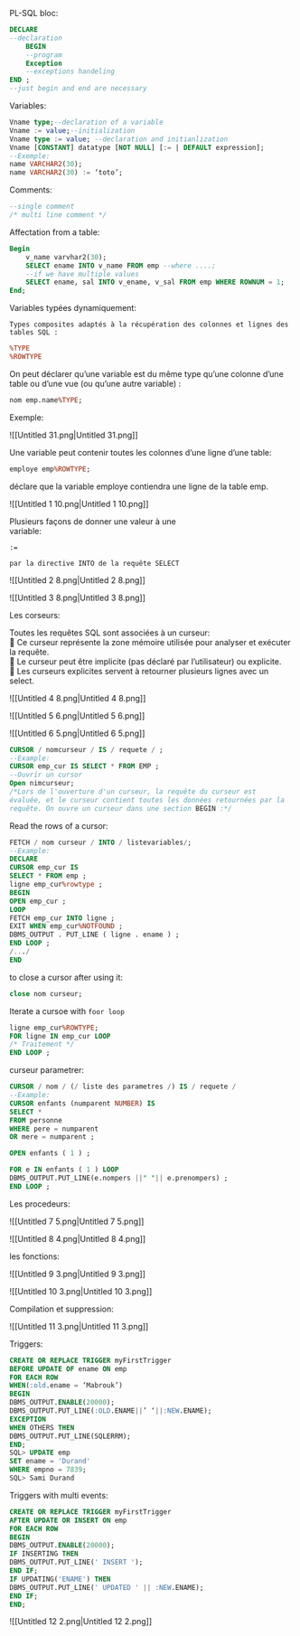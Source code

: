 PL-SQL bloc:

```SQL
DECLARE
--declaration
	BEGIN
	--program
	Exception
	--exceptions handeling
END ;
--just begin and end are necessary
```

Variables:

```SQL
Vname type;--declaration of a variable
Vname := value;--initialization
Vname type := value; --declaration and initianlization
Vname [CONSTANT] datatype [NOT NULL] [:= | DEFAULT expression];
--Exemple:
name VARCHAR2(30);
name VARCHAR2(30) := ‘toto’;
```

Comments:

```SQL
--single comment
/* multi line comment */
```

Affectation from a table:

```SQL
Begin
	v_name varvhar2(30);
	SELECT ename INTO v_name FROM emp --where ....;
	--if we have multiple values
	SELECT ename, sal INTO v_ename, v_sal FROM emp WHERE ROWNUM = 1;
End;
```

Variables typées dynamiquement:

`Types composites adaptés à la récupération des colonnes et lignes des tables SQL :`

```SQL
%TYPE
%ROWTYPE
```

On peut déclarer qu’une variable est du même type qu’une colonne d’une table ou d’une vue (ou qu’une autre variable) :

```SQL
nom emp.name%TYPE;
```

Exemple:

![[Untitled 31.png|Untitled 31.png]]

Une variable peut contenir toutes les colonnes d’une ligne d’une table:

```SQL
employe emp%ROWTYPE;
```

déclare que la variable employe contiendra une ligne de la table emp.

![[Untitled 1 10.png|Untitled 1 10.png]]

Plusieurs façons de donner une valeur à une  
variable:  
  
`:=`  
  
`par la directive INTO de la requête SELECT`

![[Untitled 2 8.png|Untitled 2 8.png]]

![[Untitled 3 8.png|Untitled 3 8.png]]

Les corseurs:

Toutes les requêtes SQL sont associées à un curseur:  
 Ce curseur représente la zone mémoire utilisée pour analyser et exécuter la requête.  
 Le curseur peut être implicite (pas déclaré par l’utilisateur) ou explicite.  
 Les curseurs explicites servent à retourner plusieurs lignes avec un select.  

![[Untitled 4 8.png|Untitled 4 8.png]]

![[Untitled 5 6.png|Untitled 5 6.png]]

![[Untitled 6 5.png|Untitled 6 5.png]]

```SQL
CURSOR / nomcurseur / IS / requete / ;
--Example:
CURSOR emp_cur IS SELECT * FROM EMP ;
--Ouvrir un cursor
Open nimcurseur;
/*Lors de l'ouverture d'un curseur, la requête du curseur est
évaluée, et le curseur contient toutes les données retournées par la
requête. On ouvre un curseur dans une section BEGIN :*/
```

Read the rows of a cursor:

```SQL
FETCH / nom curseur / INTO / listevariables/;
--Example:
DECLARE
CURSOR emp_cur IS
SELECT * FROM emp ;
ligne emp_cur%rowtype ;
BEGIN
OPEN emp_cur ;
LOOP
FETCH emp_cur INTO ligne ;
EXIT WHEN emp_cur%NOTFOUND ;
DBMS_OUTPUT . PUT_LINE ( ligne . ename ) ;
END LOOP ;
/.../
END
```

to close a cursor after using it:

```SQL
close nom curseur;
```

Iterate a cursoe with `foor loop`

```SQL
ligne emp_cur%ROWTYPE;
FOR ligne IN emp_cur LOOP
/* Traitement */
END LOOP ;
```

curseur parametrer:

```SQL
CURSOR / nom / (/ liste des parametres /) IS / requete /
--Example:
CURSOR enfants (numparent NUMBER) IS
SELECT *
FROM personne
WHERE pere = numparent
OR mere = numparent ;

OPEN enfants ( 1 ) ;

FOR e IN enfants ( 1 ) LOOP
DBMS_OUTPUT.PUT_LINE(e.nompers ||" "|| e.prenompers) ;
END LOOP ;
```

Les procedeurs:

![[Untitled 7 5.png|Untitled 7 5.png]]

![[Untitled 8 4.png|Untitled 8 4.png]]

les fonctions:

![[Untitled 9 3.png|Untitled 9 3.png]]

![[Untitled 10 3.png|Untitled 10 3.png]]

Compilation et suppression:

![[Untitled 11 3.png|Untitled 11 3.png]]

Triggers:

```SQL
CREATE OR REPLACE TRIGGER myFirstTrigger
BEFORE UPDATE OF ename ON emp
FOR EACH ROW
WHEN(:old.ename = ‘Mabrouk’)
BEGIN
DBMS_OUTPUT.ENABLE(20000);
DBMS_OUTPUT.PUT_LINE(:OLD.ENAME||’ ‘||:NEW.ENAME);
EXCEPTION
WHEN OTHERS THEN
DBMS_OUTPUT.PUT_LINE(SQLERRM);
END;
SQL> UPDATE emp
SET ename = 'Durand'
WHERE empno = 7839;
SQL> Sami Durand
```

Triggers with multi events:

```SQL
CREATE OR REPLACE TRIGGER myFirstTrigger
AFTER UPDATE OR INSERT ON emp
FOR EACH ROW
BEGIN
DBMS_OUTPUT.ENABLE(20000);
IF INSERTING THEN
DBMS_OUTPUT.PUT_LINE(' INSERT ');
END IF;
IF UPDATING('ENAME') THEN
DBMS_OUTPUT.PUT_LINE(' UPDATED ' || :NEW.ENAME);
END IF;
END;
```

![[Untitled 12 2.png|Untitled 12 2.png]]
